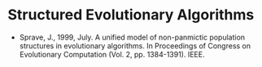 # Structured Evolutionary Algorithms

* Sprave, J., 1999, July. A unified model of non-panmictic population structures in evolutionary algorithms. In Proceedings of Congress on Evolutionary Computation (Vol. 2, pp. 1384-1391). IEEE.
